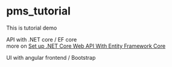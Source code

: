 # pms_tutorial
This is tutorial demo  

API with .NET core / EF core  
more on [Set up .NET Core Web API With Entity Framework Core](https://medium.com/@st3t.skillsoft/set-up-net-core-web-api-with-entity-framework-core-99fc2d2cb82c)

UI with angular frontend / Bootstrap


